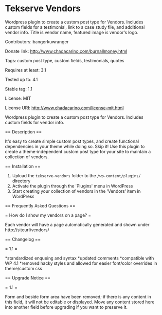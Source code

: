 Tekserve Vendors
====================

Wordpress plugin to create a custom post type for Vendors. Includes custom fields for a testimonial, link to a case study file, and additional vendor info. Title is vendor name, featured image is vendor's logo.


Contributors: bangerkuwranger

Donate link: http://www.chadacarino.com/burnallmoney.html

Tags: custom post type, custom fields, testimonials, quotes

Requires at least: 3.1

Tested up to: 4.1

Stable tag: 1.1

License: MIT

License URI: http://www.chadacarino.com/license-mit.html

Wordpress plugin to create a custom post type for Vendors. Includes custom fields for vendor info.

== Description ==

It's easy to create simple custom post types, and create functional dependencies in your theme while doing so. Skip it! Use this plugin to create a theme-independent custom post type for your site to maintain a collection of vendors.

== Installation ==

1. Upload the `tekserve-vendors` folder to the `/wp-content/plugins/` directory
2. Activate the plugin through the 'Plugins' menu in WordPress
3. Start creating your collection of vendors in the 'Vendors' item in WordPress

== Frequently Asked Questions ==

= How do I show my vendors on a page? =

Each vendor will have a page automatically generated and shown under http://siteurl/vendors/

== Changelog ==

= 1.1 =

*standardized enqueing and syntax
*updated comments
*compatible with WP 4.1
*removed hacky styles and allowed for easier font/color overrides in theme/custom css

== Upgrade Notice ==

= 1.1 =

Form and beside form area have been removed; if there is any content in this field, it will not be editable or displayed. Move any content stored here into another field before upgrading if you want to preserve it.